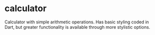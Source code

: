 # calculator

Calculator with simple arithmetic operations. Has basic styling coded in Dart, but greater functionality is available through more stylistic options. 
